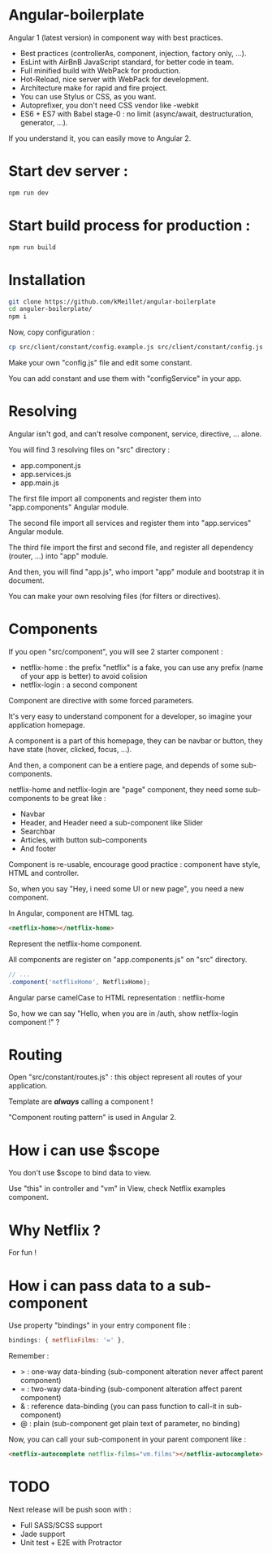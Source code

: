 # Angular-boilerplate

Angular 1 (latest version) in component way with best practices.

- Best practices (controllerAs, component, injection, factory only, ...).
- EsLint with AirBnB JavaScript standard, for better code in team.
- Full minified build with WebPack for production.
- Hot-Reload, nice server with WebPack for development.
- Architecture make for rapid and fire project.
- You can use Stylus or CSS, as you want.
- Autoprefixer, you don't need CSS vendor like -webkit
- ES6 + ES7 with Babel stage-0 : no limit (async/await, destructuration, generator, ...).

If you understand it, you can easily move to Angular 2.

# Start dev server :

```sh
npm run dev
```

# Start build process for production :

```sh
npm run build
```

# Installation

```sh
git clone https://github.com/kMeillet/angular-boilerplate
cd anguler-boilerplate/
npm i
```

Now, copy configuration :

```sh
cp src/client/constant/config.example.js src/client/constant/config.js
```

Make your own "config.js" file and edit some constant.

You can add constant and use them with "configService" in your app.

# Resolving

Angular isn't god, and can't resolve component, service, directive, ... alone.

You will find 3 resolving files on "src" directory :

- app.component.js
- app.services.js
- app.main.js

The first file import all components and register them into "app.components" Angular module.

The second file import all services and register them into "app.services" Angular module.

The third file import the first and second file, and register all dependency (router, ...) into "app" module.

And then, you will find "app.js", who import "app" module and bootstrap it in document.

You can make your own resolving files (for filters or directives).

# Components

If you open "src/component", you will see 2 starter component :

- netflix-home : the prefix "netflix" is a fake, you can use any prefix (name of your app is better) to avoid colision
- netflix-login : a second component

Component are directive with some forced parameters.

It's very easy to understand component for a developer, so imagine your application homepage.

A component is a part of this homepage, they can be navbar or button, they have state (hover, clicked, focus, ...).

And then, a component can be a entiere page, and depends of some sub-components.

netflix-home and netflix-login are "page" component, they need some sub-components to be great like :

- Navbar
- Header, and Header need a sub-component like Slider
- Searchbar
- Articles, with button sub-components
- And footer

Component is re-usable, encourage good practice : component have style, HTML and controller.

So, when you say "Hey, i need some UI or new page", you need a new component.

In Angular, component are HTML tag.

 ```html
 <netflix-home></netflix-home>
```

Represent the netflix-home component.

All components are register on "app.components.js" on "src" directory.

```js
// ...
.component('netflixHome', NetflixHome);
````

Angular parse camelCase to HTML representation : netflix-home

So, how we can say "Hello, when you are in /auth, show netflix-login component !" ?

# Routing

Open "src/constant/routes.js" : this object represent all routes of your application.

Template are ***always*** calling a component !

"Component routing pattern" is used in Angular 2.

# How i can use $scope

You don't use $scope to bind data to view.

Use "this" in controller and "vm" in View, check Netflix examples component.

# Why Netflix ?

For fun !

# How i can pass data to a sub-component

Use property "bindings" in your entry component file :

```js
bindings: { netflixFilms: '=' },
```

Remember :

- \> : one-way data-binding (sub-component alteration never affect parent component)
- = : two-way data-binding (sub-component alteration affect parent component)
- & : reference data-binding (you can pass function to call-it in sub-component)
- @ : plain (sub-component get plain text of parameter, no binding)

Now, you can call your sub-component in your parent component like :

```html
<netflix-autocomplete netflix-films="vm.films"></netflix-autocomplete>
```

# TODO

Next release will be push soon with :

- Full SASS/SCSS support
- Jade support
- Unit test + E2E with Protractor
